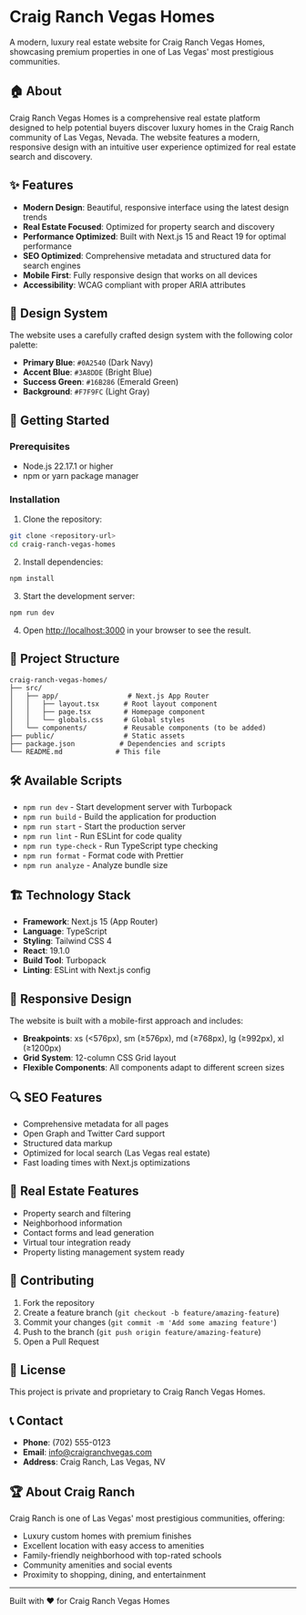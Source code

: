 # Craig Ranch Vegas Homes

A modern, luxury real estate website for Craig Ranch Vegas Homes, showcasing premium properties in one of Las Vegas' most prestigious communities.

## 🏠 About

Craig Ranch Vegas Homes is a comprehensive real estate platform designed to help potential buyers discover luxury homes in the Craig Ranch community of Las Vegas, Nevada. The website features a modern, responsive design with an intuitive user experience optimized for real estate search and discovery.

## ✨ Features

- **Modern Design**: Beautiful, responsive interface using the latest design trends
- **Real Estate Focused**: Optimized for property search and discovery
- **Performance Optimized**: Built with Next.js 15 and React 19 for optimal performance
- **SEO Optimized**: Comprehensive metadata and structured data for search engines
- **Mobile First**: Fully responsive design that works on all devices
- **Accessibility**: WCAG compliant with proper ARIA attributes

## 🎨 Design System

The website uses a carefully crafted design system with the following color palette:

- **Primary Blue**: `#0A2540` (Dark Navy)
- **Accent Blue**: `#3A8DDE` (Bright Blue)
- **Success Green**: `#16B286` (Emerald Green)
- **Background**: `#F7F9FC` (Light Gray)

## 🚀 Getting Started

### Prerequisites

- Node.js 22.17.1 or higher
- npm or yarn package manager

### Installation

1. Clone the repository:

```bash
git clone <repository-url>
cd craig-ranch-vegas-homes
```

2. Install dependencies:

```bash
npm install
```

3. Start the development server:

```bash
npm run dev
```

4. Open [http://localhost:3000](http://localhost:3000) in your browser to see the result.

## 📁 Project Structure

```
craig-ranch-vegas-homes/
├── src/
│   ├── app/                 # Next.js App Router
│   │   ├── layout.tsx      # Root layout component
│   │   ├── page.tsx        # Homepage component
│   │   └── globals.css     # Global styles
│   └── components/         # Reusable components (to be added)
├── public/                 # Static assets
├── package.json           # Dependencies and scripts
└── README.md             # This file
```

## 🛠️ Available Scripts

- `npm run dev` - Start development server with Turbopack
- `npm run build` - Build the application for production
- `npm run start` - Start the production server
- `npm run lint` - Run ESLint for code quality
- `npm run type-check` - Run TypeScript type checking
- `npm run format` - Format code with Prettier
- `npm run analyze` - Analyze bundle size

## 🏗️ Technology Stack

- **Framework**: Next.js 15 (App Router)
- **Language**: TypeScript
- **Styling**: Tailwind CSS 4
- **React**: 19.1.0
- **Build Tool**: Turbopack
- **Linting**: ESLint with Next.js config

## 📱 Responsive Design

The website is built with a mobile-first approach and includes:

- **Breakpoints**: xs (<576px), sm (≥576px), md (≥768px), lg (≥992px), xl (≥1200px)
- **Grid System**: 12-column CSS Grid layout
- **Flexible Components**: All components adapt to different screen sizes

## 🔍 SEO Features

- Comprehensive metadata for all pages
- Open Graph and Twitter Card support
- Structured data markup
- Optimized for local search (Las Vegas real estate)
- Fast loading times with Next.js optimizations

## 🎯 Real Estate Features

- Property search and filtering
- Neighborhood information
- Contact forms and lead generation
- Virtual tour integration ready
- Property listing management system ready

## 🤝 Contributing

1. Fork the repository
2. Create a feature branch (`git checkout -b feature/amazing-feature`)
3. Commit your changes (`git commit -m 'Add some amazing feature'`)
4. Push to the branch (`git push origin feature/amazing-feature`)
5. Open a Pull Request

## 📄 License

This project is private and proprietary to Craig Ranch Vegas Homes.

## 📞 Contact

- **Phone**: (702) 555-0123
- **Email**: info@craigranchvegas.com
- **Address**: Craig Ranch, Las Vegas, NV

## 🏆 About Craig Ranch

Craig Ranch is one of Las Vegas' most prestigious communities, offering:

- Luxury custom homes with premium finishes
- Excellent location with easy access to amenities
- Family-friendly neighborhood with top-rated schools
- Community amenities and social events
- Proximity to shopping, dining, and entertainment

---

Built with ❤️ for Craig Ranch Vegas Homes

